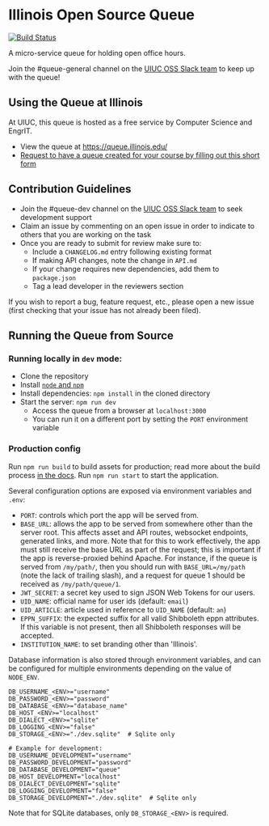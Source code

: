 # Illinois Open Source Queue

[![Build Status](https://travis-ci.org/illinois/queue.svg?branch=master)](https://travis-ci.org/illinois/queue)

A micro-service queue for holding open office hours.

Join the #queue-general channel on the [UIUC OSS Slack team](https://illinois-oss.slack.com) to keep up with the queue!

## Using the Queue at Illinois

At UIUC, this queue is hosted as a free service by Computer Science and EngrIT.

- View the queue at https://queue.illinois.edu/
- [Request to have a queue created for your course by filling out this short form](https://forms.illinois.edu/sec/691281)

## Contribution Guidelines

- Join the #queue-dev channel on the [UIUC OSS Slack team](https://illinois-oss.slack.com) to seek development support
- Claim an issue by commenting on an open issue in order to indicate to others that you are working on the task
- Once you are ready to submit for review make sure to:
  - Include a `CHANGELOG.md` entry following existing format
  - If making API changes, note the change in `API.md`
  - If your change requires new dependencies, add them to `package.json`
  - Tag a lead developer in the reviewers section

If you wish to report a bug, feature request, etc., please open a new issue (first checking that your issue has not already been filed).

## Running the Queue from Source

### Running locally in `dev` mode:

- Clone the repository
- Install [`node` and `npm`](https://nodejs.org/en/download/package-manager/)
- Install dependencies: `npm install` in the cloned directory
- Start the server: `npm run dev`
  - Access the queue from a browser at `localhost:3000`
  - You can run it on a different port by setting the `PORT` environment variable

### Production config

Run `npm run build` to build assets for production; read more about the build process [in the docs](docs/Build.md). Run `npm run start` to start the application.

Several configuration options are exposed via environment variables and `.env`:

- `PORT`: controls which port the app will be served from.
- `BASE_URL`: allows the app to be served from somewhere other than the server
  root. This affects asset and API routes, websocket endpoints, generated links,
  and more. Note that for this to work effectively, the app must still receive
  the base URL as part of the request; this is important if the app is
  reverse-proxied behind Apache. For instance, if the queue is served from
  `/my/path/`, then you should run with `BASE_URL=/my/path` (note the lack of
  trailing slash), and a request for queue 1 should be received as `/my/path/queue/1`.
- `JWT_SECRET`: a secret key used to sign JSON Web Tokens for our users.
- `UID_NAME`: official name for user ids (default: `email`)
- `UID_ARTICLE`: article used in reference to `UID_NAME` (default: `an`)
- `EPPN_SUFFIX`: the expected suffix for all valid Shibboleth eppn attributes. If this variable is not present, then all Shibboleth responses will be accepted.
- `INSTITUTION_NAME`: to set branding other than 'Illinois'.

Database information is also stored through environment variables, and can be configured for multiple environments depending on the value of `NODE_ENV`.
```
DB_USERNAME_<ENV>="username"
DB_PASSWORD_<ENV>="password"
DB_DATABASE_<ENV>="database_name"
DB_HOST_<ENV>="localhost"
DB_DIALECT_<ENV>="sqlite"
DB_LOGGING_<ENV>="false"
DB_STORAGE_<ENV>="./dev.sqlite"  # Sqlite only

# Example for development:
DB_USERNAME_DEVELOPMENT="username"
DB_PASSWORD_DEVELOPMENT="password"
DB_DATABASE_DEVELOPMENT="queue"
DB_HOST_DEVELOPMENT="localhost"
DB_DIALECT_DEVELOPMENT="sqlite"
DB_LOGGING_DEVELOPMENT="false"
DB_STORAGE_DEVELOPMENT="./dev.sqlite"  # Sqlite only
```

Note that for SQLite databases, only `DB_STORAGE_<ENV>` is required.
